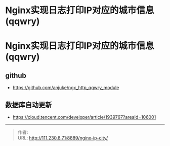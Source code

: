 # Nginx实现日志打印IP对应的城市信息(qqwry)


<!--more-->
# Nginx实现日志打印IP对应的城市信息(qqwry)
## github
- https://github.com/anjuke/ngx_http_qqwry_module

## 数据库自动更新
- https://cloud.tencent.com/developer/article/1939767?areaId=106001


---

> 作者:   
> URL: http://111.230.8.71:8889/nginx-ip-city/  

